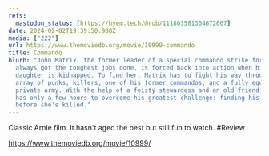 ```yaml
---
refs:
  mastodon_status: [https://hyem.tech/@rob/111863581304672667]
date: 2024-02-02T19:39:50.908Z
media: ["222"]
url: https://www.themoviedb.org/movie/10999-commando
title: Commando
blurb: "John Matrix, the former leader of a special commando strike force that
  always got the toughest jobs done, is forced back into action when his young
  daughter is kidnapped. To find her, Matrix has to fight his way through an
  array of punks, killers, one of his former commandos, and a fully equipped
  private army. With the help of a feisty stewardess and an old friend, Matrix
  has only a few hours to overcome his greatest challenge: finding his daughter
  before she's killed."
---
```


Classic Arnie film. It hasn't aged the best but still fun to watch. #Review

https://www.themoviedb.org/movie/10999/
